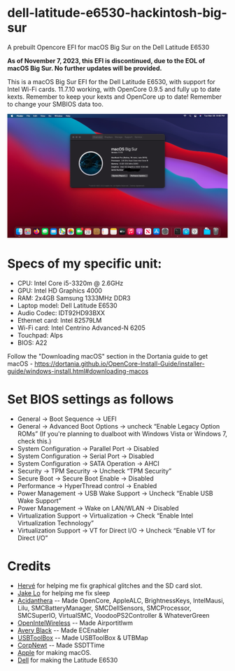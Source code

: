 # dell-latitude-e6530-hackintosh-big-sur
A prebuilt Opencore EFI for macOS Big Sur on the Dell Latitude E6530

**As of November 7, 2023, this EFI is discontinued, due to the EOL of macOS Big Sur. No further updates will be provided.**

This is a macOS Big Sur EFI for the Dell Latitude E6530, with support for Intel Wi-Fi cards. 11.7.10 working, with OpenCore 0.9.5 and fully up to date kexts. Remember to keep your kexts and OpenCore up to date! Remember to change your SMBIOS data too. 

![Screenshot](https://github.com/Lost-Entrepreneur439/dell-latitude-e6530-hackintosh-big-sur/blob/main/Screen%20Shot%202023-03-28%20at%209.48.30%20PM.png)

# Specs of my specific unit:
* CPU: Intel Core i5-3320m @ 2.6GHz
* GPU: Intel HD Graphics 4000
* RAM: 2x4GB Samsung 1333MHz DDR3
* Laptop model: Dell Latitude E6530
* Audio Codec: IDT92HD93BXX
* Ethernet card: Intel 82579LM
* Wi-Fi card: Intel Centrino Advanced-N 6205
* Touchpad: Alps
* BIOS: A22

Follow the "Downloading macOS" section in the Dortania guide to get macOS - https://dortania.github.io/OpenCore-Install-Guide/installer-guide/windows-install.html#downloading-macos

# Set BIOS settings as follows
* General -> Boot Sequence -> UEFI
* General -> Advanced Boot Options -> uncheck “Enable Legacy Option ROMs” (If you're planning to dualboot with Windows Vista or Windows 7, check this.)
* System Configuration -> Parallel Port -> Disabled
* System Configuration -> Serial Port -> Disabled
* System Configuration -> SATA Operation -> AHCI
* Security -> TPM Security -> Uncheck “TPM Security”
* Secure Boot -> Secure Boot Enable -> Disabled
* Performance -> HyperThread control -> Enabled
* Power Management -> USB Wake Support -> Uncheck “Enable USB Wake Support”
* Power Management -> Wake on LAN/WLAN -> Disabled
* Virtualization Support -> Virtualization -> Check “Enable Intel Virtualization Technology”
* Virtualization Support -> VT for Direct I/O -> Uncheck “Enable VT for Direct I/O”

# Credits

* [Hervé](https://osxlatitude.com/profile/4953-herv%C3%A9/) for helping me fix graphical glitches and the SD card slot.
* [Jake Lo](https://osxlatitude.com/profile/1549-jake-lo/) for helping me fix sleep
* [Acidanthera](https://github.com/acidanthera) -- Made OpenCore, AppleALC, BrightnessKeys, IntelMausi, Lilu, SMCBatteryManager, SMCDellSensors, SMCProcessor, SMCSuperIO, VirtualSMC, VoodooPS2Controller & WhateverGreen
* [OpenIntelWireless](https://github.com/OpenIntelWireless) -- Made Airportitlwm
* [Avery Black](https://github.com/1Revenger1) -- Made ECEnabler
* [USBToolBox](https://github.com/USBToolBox) -- Made USBToolBox & UTBMap
* [CorpNewt](https://github.com/corpnewt) -- Made SSDTTime
* [Apple](https://www.apple.com/) for making macOS.
* [Dell](https://www.dell.com/en-ca) for making the Latitude E6530